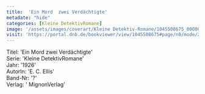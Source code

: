 ```yaml
---
title:  'Ein Mord  zwei Verdächtigte'
metadate: "hide"
categories: [Kleine DetektivRomane]
image: '/assets/images/coverart/Kleine Detektiv-Romane/1045508675_00000010.jpg'
visit: 'https://portal.dnb.de/bookviewer/view/1045508675#page/n0/mode/2up'
---
```

Titel: 'Ein Mord  zwei Verdächtigte' <br>
Serie: 'Kleine DetektivRomane' <br>
Jahr: '1926' <br>
AutorIn: 'E. C. Ellis' <br>
Band-Nr: '?' <br>
Verlag: ' MignonVerlag'
